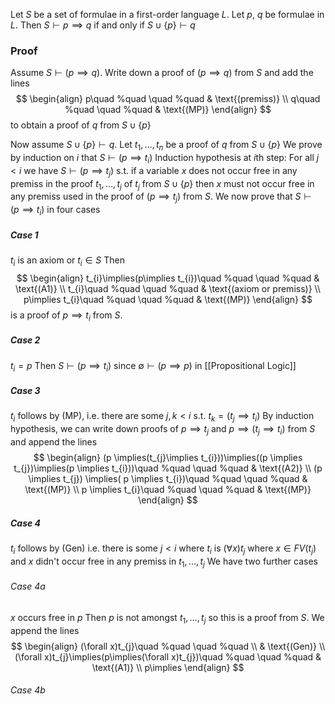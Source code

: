 Let $S$ be a set of formulae in a first-order language $L$. Let $p$, $q$ be formulae in $L$. Then $S\vdash p\implies q$ if and only if $S\cup \{ p \}\vdash q$
### Proof
Assume $S\vdash(p\implies q)$. Write down a proof of $(p\implies q)$ from $S$ and add the lines 
$$
\begin{align}
p\quad %quad
\quad %quad
 & \text{(premiss)}  \\
q\quad %quad
\quad %quad
 & \text{(MP)}
\end{align}
$$
to obtain a proof of $q$ from $S\cup \{ p \}$

Now assume $S\cup \{ p \}\vdash q$. Let $t_{1},\dots,t_{n}$ be a proof of $q$ from $S\cup \{ p \}$
We prove by induction on $i$ that $S\vdash(p\implies t_{i})$
Induction hypothesis at $i$th step:
For all $j<i$ we have $S\vdash(p\implies t_{j})$ s.t. if a variable $x$ does not occur free in any premiss in the proof $t_{1},\dots,t_{j}$ of $t_{j}$ from $S\cup \{ p \}$ 
then $x$ must not occur free in any premiss used in the proof of $(p\implies t_{j})$ from $S$.
We now prove that $S\vdash(p\implies t_{i})$ in four cases
##### Case 1
$t_{i}$ is an axiom or $t_{i}\in S$ 
Then
$$
\begin{align}
t_{i}\implies(p\implies t_{i})\quad %quad
\quad %quad
 & \text{(A1)} \\
t_{i}\quad %quad
\quad %quad
 & \text{(axiom or premiss)} \\
p\implies t_{i}\quad %quad
\quad %quad
 & \text{(MP)}
\end{align}
$$
is a proof of $p\implies t_{i}$ from $S$.
##### Case 2
$t_{i}=p$
Then $S\vdash (p\implies t_{i})$ since $\emptyset \vdash(p\implies p)$ in [[Propositional Logic]]
##### Case 3
$t_{i}$ follows by (MP), i.e. there are some $j,k<i$ s.t. $t_{k}=(t_{j}\implies t_{i})$
By induction hypothesis, we can write down proofs of 
$p\implies t_{j}$ and $p\implies(t_{j}\implies t_{i})$ from $S$ and append the lines
$$
   \begin{align}
(p \implies(t_{j}\implies t_{i}))\implies((p \implies t_{j})\implies(p \implies t_{i}))\quad %quad
\quad %quad
 & \text{(A2)} \\
(p \implies t_{j}) \implies( p \implies t_{i})\quad %quad
\quad %quad
 & \text{(MP)} \\
p \implies t_{i}\quad %quad
\quad %quad
 & \text{(MP)}
\end{align}
$$
##### Case 4
$t_{i}$ follows by (Gen) i.e. there is some $j<i$ where $t_{i}$ is $(\forall x)t_{j}$
where $x\in FV(t_{j})$ and $x$ didn't occur free in any premiss in $t_{1},\dots,t_{j}$
We have two further cases
###### Case 4a 
$x$ occurs free in $p$ 
Then $p$ is not amongst $t_{1},\dots,t_{j}$ so this is a proof from $S$.
We append the lines 
$$
\begin{align}
(\forall x)t_{j}\quad %quad
\quad %quad \\
 & \text{(Gen)} \\
(\forall x)t_{j}\implies(p\implies(\forall x)t_{j})\quad %quad
\quad %quad
 & \text{(A1)} \\
p\implies
\end{align}
$$
###### Case 4b